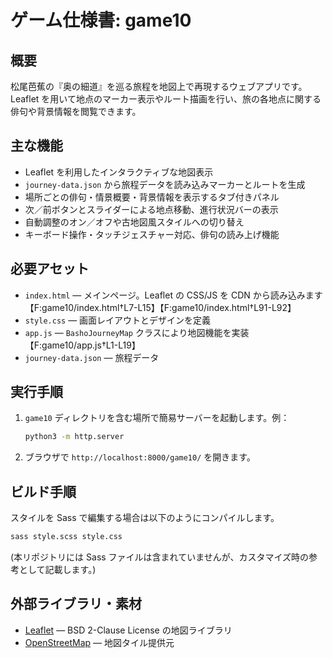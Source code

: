 # ゲーム仕様書: game10

## 概要
松尾芭蕉の『奥の細道』を巡る旅程を地図上で再現するウェブアプリです。Leaflet を用いて地点のマーカー表示やルート描画を行い、旅の各地点に関する俳句や背景情報を閲覧できます。

## 主な機能
- Leaflet を利用したインタラクティブな地図表示
- `journey-data.json` から旅程データを読み込みマーカーとルートを生成
- 場所ごとの俳句・情景概要・背景情報を表示するタブ付きパネル
- 次／前ボタンとスライダーによる地点移動、進行状況バーの表示
- 自動調整のオン／オフや古地図風スタイルへの切り替え
- キーボード操作・タッチジェスチャー対応、俳句の読み上げ機能

## 必要アセット
- `index.html` ― メインページ。Leaflet の CSS/JS を CDN から読み込みます【F:game10/index.html†L7-L15】【F:game10/index.html†L91-L92】
- `style.css` ― 画面レイアウトとデザインを定義
- `app.js` ― `BashoJourneyMap` クラスにより地図機能を実装【F:game10/app.js†L1-L19】
- `journey-data.json` ― 旅程データ

## 実行手順
1. `game10` ディレクトリを含む場所で簡易サーバーを起動します。例：
   ```bash
   python3 -m http.server
   ```
2. ブラウザで `http://localhost:8000/game10/` を開きます。

## ビルド手順
スタイルを Sass で編集する場合は以下のようにコンパイルします。
```bash
sass style.scss style.css
```
(本リポジトリには Sass ファイルは含まれていませんが、カスタマイズ時の参考として記載します。)

## 外部ライブラリ・素材
- [Leaflet](https://leafletjs.com/) ― BSD 2-Clause License の地図ライブラリ
- [OpenStreetMap](https://www.openstreetmap.org/) ― 地図タイル提供元
